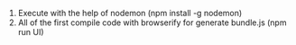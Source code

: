 1. Execute with the help of nodemon (npm install -g nodemon)
2. All of the first compile code with browserify for generate bundle.js (npm run UI)

